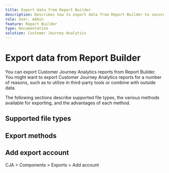 ```yaml
---
title: Export data from Report Builder
description: Describes how to export data from Report Builder to secure destinations
role: User, Admin
feature: Report Builder
type: Documentation
solution: Customer Journey Analytics
---
```


# Export data from Report Builder

You can export Customer Journey Analytics reports from Report Builder. You might want to export Customer Journey Analytics reports for a number of reasons, such as to utilize in third-party tools or combine with outside data.

The following sections describe supported file types, the various methods available for exporting, and the advantages of each method.

## Supported file types


## Export methods



## Add export account

CJA > Components > Exports > Add account




